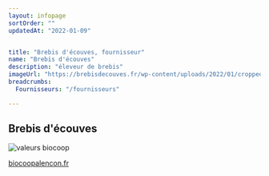 ```yaml
---
layout: infopage
sortOrder: ""
updatedAt: "2022-01-09"


title: "Brebis d'écouves, fournisseur"
name: "Brebis d'écouves"
description: "éleveur de brebis"
imageUrl: "https://brebisdecouves.fr/wp-content/uploads/2022/01/cropped-cropped-logo_s.jpg"
breadcrumbs:
  Fournisseurs: "/fournisseurs"

---
```



## Brebis d'écouves


![valeurs biocoop](https://centime.github.io/bocautheque/assets/img/biocoop-pres.png)

[biocoopalencon.fr](https://www.biocoopalencon.fr/)

